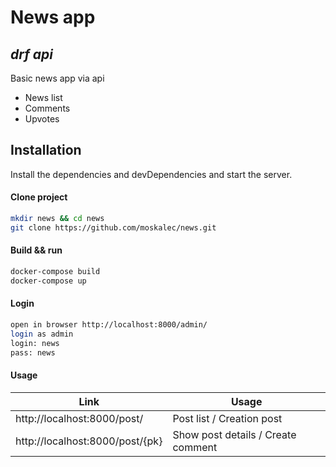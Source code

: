 # News app
## _drf api_

Basic news app via api

- News list
- Comments
- Upvotes


## Installation

Install the dependencies and devDependencies and start the server.
#### Clone project
```sh
mkdir news && cd news
git clone https://github.com/moskalec/news.git
```
#### Build && run
```sh
docker-compose build
docker-compose up
```
#### Login
```sh
open in browser http://localhost:8000/admin/
login as admin
login: news
pass: news
```

#### Usage

| Link | Usage |
| ------ | ------ |
| http://localhost:8000/post/ | Post list / Creation post |
| http://localhost:8000/post/{pk} | Show post details / Create comment |


